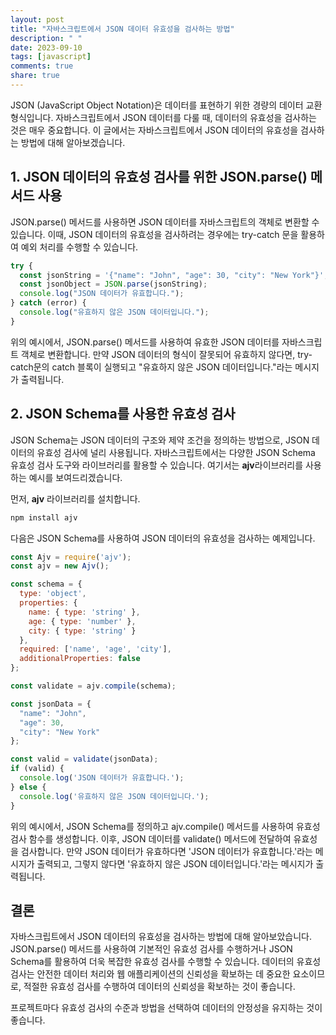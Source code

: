 ```yaml
---
layout: post
title: "자바스크립트에서 JSON 데이터 유효성을 검사하는 방법"
description: " "
date: 2023-09-10
tags: [javascript]
comments: true
share: true
---
```


JSON (JavaScript Object Notation)은 데이터를 표현하기 위한 경량의 데이터 교환 형식입니다. 자바스크립트에서 JSON 데이터를 다룰 때, 데이터의 유효성을 검사하는 것은 매우 중요합니다. 이 글에서는 자바스크립트에서 JSON 데이터의 유효성을 검사하는 방법에 대해 알아보겠습니다.

## 1. JSON 데이터의 유효성 검사를 위한 JSON.parse() 메서드 사용

JSON.parse() 메서드를 사용하면 JSON 데이터를 자바스크립트의 객체로 변환할 수 있습니다. 이때, JSON 데이터의 유효성을 검사하려는 경우에는 try-catch 문을 활용하여 예외 처리를 수행할 수 있습니다.

```javascript
try {
  const jsonString = '{"name": "John", "age": 30, "city": "New York"}';
  const jsonObject = JSON.parse(jsonString);
  console.log("JSON 데이터가 유효합니다.");
} catch (error) {
  console.log("유효하지 않은 JSON 데이터입니다.");
}
```

위의 예시에서, JSON.parse() 메서드를 사용하여 유효한 JSON 데이터를 자바스크립트 객체로 변환합니다. 만약 JSON 데이터의 형식이 잘못되어 유효하지 않다면, try-catch문의 catch 블록이 실행되고 "유효하지 않은 JSON 데이터입니다."라는 메시지가 출력됩니다.

## 2. JSON Schema를 사용한 유효성 검사

JSON Schema는 JSON 데이터의 구조와 제약 조건을 정의하는 방법으로, JSON 데이터의 유효성 검사에 널리 사용됩니다. 자바스크립트에서는 다양한 JSON Schema 유효성 검사 도구와 라이브러리를 활용할 수 있습니다. 여기서는 **ajv**라이브러리를 사용하는 예시를 보여드리겠습니다.

먼저, **ajv** 라이브러리를 설치합니다.

```bash
npm install ajv
```

다음은 JSON Schema를 사용하여 JSON 데이터의 유효성을 검사하는 예제입니다.

```javascript
const Ajv = require('ajv');
const ajv = new Ajv();

const schema = {
  type: 'object',
  properties: {
    name: { type: 'string' },
    age: { type: 'number' },
    city: { type: 'string' }
  },
  required: ['name', 'age', 'city'],
  additionalProperties: false
};

const validate = ajv.compile(schema);

const jsonData = {
  "name": "John",
  "age": 30,
  "city": "New York"
};

const valid = validate(jsonData);
if (valid) {
  console.log('JSON 데이터가 유효합니다.');
} else {
  console.log('유효하지 않은 JSON 데이터입니다.');
}
```

위의 예시에서, JSON Schema를 정의하고 ajv.compile() 메서드를 사용하여 유효성 검사 함수를 생성합니다. 이후, JSON 데이터를 validate() 메서드에 전달하여 유효성을 검사합니다. 만약 JSON 데이터가 유효하다면 'JSON 데이터가 유효합니다.'라는 메시지가 출력되고, 그렇지 않다면 '유효하지 않은 JSON 데이터입니다.'라는 메시지가 출력됩니다.

## 결론

자바스크립트에서 JSON 데이터의 유효성을 검사하는 방법에 대해 알아보았습니다. JSON.parse() 메서드를 사용하여 기본적인 유효성 검사를 수행하거나 JSON Schema를 활용하여 더욱 복잡한 유효성 검사를 수행할 수 있습니다. 데이터의 유효성 검사는 안전한 데이터 처리와 웹 애플리케이션의 신뢰성을 확보하는 데 중요한 요소이므로, 적절한 유효성 검사를 수행하여 데이터의 신뢰성을 확보하는 것이 좋습니다.

프로젝트마다 유효성 검사의 수준과 방법을 선택하여 데이터의 안정성을 유지하는 것이 좋습니다.